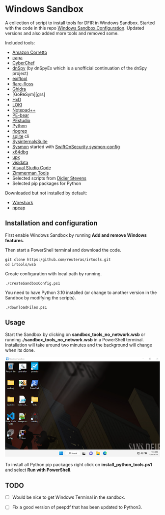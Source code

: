 # Windows Sandbox

A collection of script to install tools for DFIR in Windows Sandbox. Started with the code in this repo [Windows Sandbox Configuration][wsc]. Updated versions and also added more tools and removed some.

Included tools:

- [Amazon Corretto][amc]
- [capa][cap]
- [CyberChef][cyb]
- [dnSpy][dns] (by dnSpyEx which is a unofficial continuation of the dnSpy project)
- [exiftool][ext]
- [flare-floss][flf]
- [Ghidra][ghi]
- [GoReSym][grs]
- [HxD][hxd]
- [LOKI][lok]
- [Notepad++][not]
- [PE-bear][peb]
- [PEstudio][pes]
- [Python][pyt]
- [ripgrep][rip]
- [sqlite][sql] cli
- [SysinternalsSuite][syi]
- [Sysmon][sym] started with [SwiftOnSecurity sysmon-config][sws]
- [x64dbg][xdb]
- [upx][upx]
- [visidata][vis]
- [Visual Studio Code][vsc]
- [Zimmerman Tools][zim]
- Selected scripts from [Didier Stevens][dis]
- Selected pip packages for Python

Downloaded but not installed by default:

- [Wireshark][wis]
- [npcap][npc]

## Installation and configuration

First enable Windows Sandbox by running **Add and remove Windows features**.

Then start a PowerShell terminal and download the code.

	git clone https:/github.com/reuteras/irtools.git
	cd irtools/wsb

Create configuration with local path by running.

	./createSandboxConfig.ps1

You need to have Python 3.10 installed (or change to another version in the Sandbox by modifying the scripts).

	./downloadFiles.ps1

## Usage

Start the Sandbox by clicking on **sandbox_tools_no_network.wsb** or running **./sandbox_tools_no_network.wsb** in a PowerShell terminal. Installation will take around two minutes and the background will change when its done.

![Screen when installation is done](./resources/images/screen.png)

To install all Python pip packages right click on **install_python_tools.ps1** and select **Run with PowerShell**.

## TODO

- [ ] Would be nice to get Windows Terminal in the sandbox.
- [ ] Fix a good version of peepdf that has been updated to Python3.

  [amc]: https://docs.aws.amazon.com/corretto/
  [cap]: https://github.com/mandiant/capa
  [cyb]: https://github.com/gchq/CyberChef
  [dis]: https://github.com/DidierStevens/DidierStevensSuite
  [dns]: https://github.com/dnSpyEx/dnSpy
  [ext]: https://exiftool.org/
  [flf]: https://github.com/mandiant/flare-floss
  [ghi]: https://github.com/NationalSecurityAgency/ghidra
  [ghr]: https://github.com/mandiant/GoReSym
  [hxd]: https://mh-nexus.de/
  [lok]: https://github.com/Neo23x0/Loki
  [not]: https://notepad-plus-plus.org/
  [npc]: https://npcap.com/
  [peb]: https://github.com/hasherezade/pe-bear
  [pes]: https://www.winitor.com/
  [pyt]: https://python.org/
  [rip]: https://github.com/BurntSushi/ripgrep
  [sql]: https://sqlite.org/
  [sws]: https://github.com/SwiftOnSecurity/sysmon-config
  [syi]: https://learn.microsoft.com/en-us/sysinternals/
  [sym]: https://learn.microsoft.com/en-us/sysinternals/downloads/sysmon
  [upx]: https://github.com/upx/upx
  [vis]: https://www.visidata.org/
  [vsc]: https://code.visualstudio.com/
  [wis]: https://wireshark.org/
  [wsc]: https://github.com/firefart/sandbox
  [xdb]: https://x64dbg.com/
  [zim]: https://github.com/EricZimmerman

